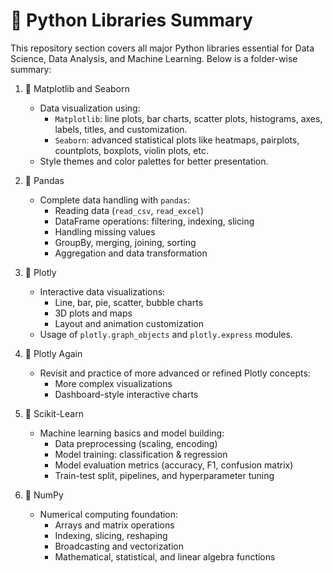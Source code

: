 📁 Python Libraries Summary
=============================

This repository section covers all major Python libraries essential for Data Science, Data Analysis, and Machine Learning. Below is a folder-wise summary:

1. 🔹 Matplotlib and Seaborn
   - Data visualization using:
     - `Matplotlib`: line plots, bar charts, scatter plots, histograms, axes, labels, titles, and customization.
     - `Seaborn`: advanced statistical plots like heatmaps, pairplots, countplots, boxplots, violin plots, etc.
   - Style themes and color palettes for better presentation.

2. 🔹 Pandas
   - Complete data handling with `pandas`:
     - Reading data (`read_csv`, `read_excel`)
     - DataFrame operations: filtering, indexing, slicing
     - Handling missing values
     - GroupBy, merging, joining, sorting
     - Aggregation and data transformation

3. 🔹 Plotly
   - Interactive data visualizations:
     - Line, bar, pie, scatter, bubble charts
     - 3D plots and maps
     - Layout and animation customization
   - Usage of `plotly.graph_objects` and `plotly.express` modules.

4. 🔹 Plotly Again
   - Revisit and practice of more advanced or refined Plotly concepts:
     - More complex visualizations
     - Dashboard-style interactive charts

5. 🔹 Scikit-Learn
   - Machine learning basics and model building:
     - Data preprocessing (scaling, encoding)
     - Model training: classification & regression
     - Model evaluation metrics (accuracy, F1, confusion matrix)
     - Train-test split, pipelines, and hyperparameter tuning

6. 🔹 NumPy
   - Numerical computing foundation:
     - Arrays and matrix operations
     - Indexing, slicing, reshaping
     - Broadcasting and vectorization
     - Mathematical, statistical, and linear algebra functions
